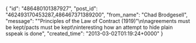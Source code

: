  {
   "id": "486480101387927",
   "post_id": "462493170453287_486467371389200",
   "from_name": "Chad Brodgesell",
   "message": "\"Principles of the Law of Contract (1919)\"\n\nagreements must be kept/pacts must be kept\ninteresting how an attempt to hide plain sspeak is done",
   "created_time": "2013-03-02T01:19:24+0000"
 }
